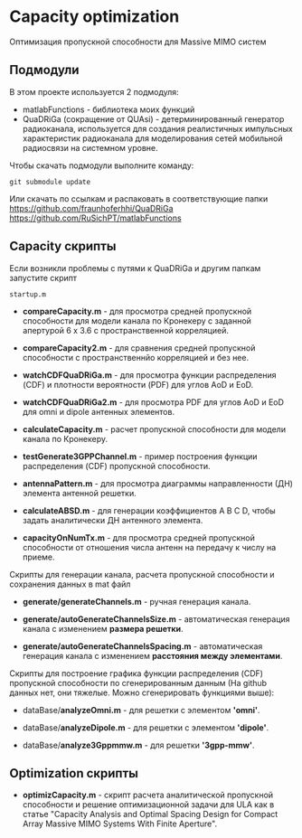 # Сapacity optimization
Оптимизация пропускной способности для Massive MIMO систем

## Подмодули
В этом проекте используется 2 подмодуля:
* matlabFunctions - библиотека моих функций
* QuaDRiGa (сокращение от QUAsi) - детерминированный генератор радиоканала, используется для создания реалистичных импульсных характеристик радиоканала для моделирования сетей мобильной радиосвязи на системном уровне.

Чтобы скачать подмодули выполните команду:

	git submodule update

Или скачать по ссылкам и распаковать в соответствующие папки
https://github.com/fraunhoferhhi/QuaDRiGa  
https://github.com/RuSichPT/matlabFunctions    

## Capacity скрипты

Если возникли проблемы с путями к QuaDRiGa и другим папкам запустите скрипт
    
    startup.m

* **compareCapacity.m** - для просмотра средней пропускной способности для модели канала по Кронекеру с заданной апертурой 6 x 3.6
с пространственной корреляцией.  

* **compareCapacity2.m** - для сравнения средней пропускной способности с пространственнйо корреляцией и без нее.    

* **watchCDFQuaDRiGa.m** - для просмотра функции распределения (CDF) и плотности вероятности (PDF) для углов AoD и EoD.

* **watchCDFQuaDRiGa2.m** - для просмотра PDF для углов AoD и EoD для omni и dipole антенных элементов.

* **calculateCapacity.m** - расчет пропускной способности для модели канала по Кронекеру.

* **testGenerate3GPPChannel.m** - пример построения функции распределения (CDF) пропускной способности.

* **antennaPattern.m** - для просмотра диаграммы направленности (ДН) элемента антенной решетки. 

* **calculateABSD.m** - для генерации коэффициентов A B C D, чтобы задать аналитически ДН антенного элемента.

* **capacityOnNumTx.m** - для просмотра средней пропускной способности от отношения числа антенн на передачу к числу на приеме. 

Скрипты для генерации канала, расчета пропускной способности и сохранения данных в mat файл
* **generate/generateChannels.m** - ручная генерация канала.

* **generate/autoGenerateChannelsSize.m** - автоматическая генерация канала с изменением **размера решетки**.

* **generate/autoGenerateChannelsSpacing.m** - автоматическая генерация канала с изменением **расстояния между элементами**.

Скрипты для построение графика функции распределения (CDF) пропускной способности по сгенерированным данным (На github данных нет, они тяжелые. Можно сгенерировать функциями выше):
* dataBase/**analyzeOmni.m** - для решетки с элементом **'omni'**.
  
* dataBase/**analyzeDipole.m** - для решетки с элементом **'dipole'**.

* dataBase/**analyze3Gppmmw.m** - для решетки **'3gpp-mmw'**. 

## Optimization скрипты

* **optimizCapacity.m** - скрипт расчета аналитической пропускной способности и решение оптимизационной задачи для ULA как в статье
"Capacity Analysis and Optimal Spacing Design for Compact Array Massive MIMO Systems With Finite Aperture".
